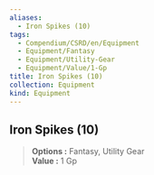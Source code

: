 ```yaml
---
aliases:
  - Iron Spikes (10)
tags:
  - Compendium/CSRD/en/Equipment
  - Equipment/Fantasy
  - Equipment/Utility-Gear
  - Equipment/Value/1-Gp
title: Iron Spikes (10)
collection: Equipment
kind: Equipment
---
```

## Iron Spikes (10)  
  
>  
> **Options :** Fantasy, Utility Gear  
> **Value :** 1 Gp
